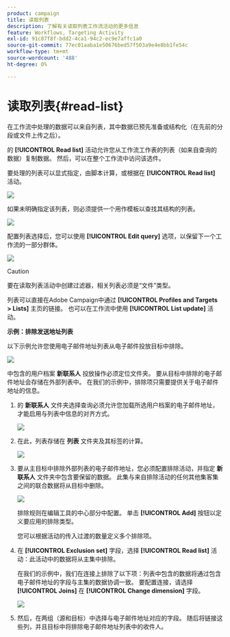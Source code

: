 ```yaml
---
product: campaign
title: 读取列表
description: 了解有关读取列表工作流活动的更多信息
feature: Workflows, Targeting Activity
exl-id: 91c87f8f-bdd2-4ca1-94c2-ec9e7affc1a0
source-git-commit: 77ec01aaba1e50676bed57f503a9e4e8bb1fe54c
workflow-type: tm+mt
source-wordcount: '488'
ht-degree: 0%

---
```


# 读取列表{#read-list}

在工作流中处理的数据可以来自列表，其中数据已预先准备或结构化（在先前的分段或文件上传之后）。

的 **[!UICONTROL Read list]** 活动允许您从工作流工作表的列表（如来自查询的数据）复制数据。 然后，可以在整个工作流中访问该选件。

要处理的列表可以显式指定，由脚本计算，或根据在 **[!UICONTROL Read list]** 活动。

![](assets/list_edit_select_option_01.png)

如果未明确指定该列表，则必须提供一个用作模板以查找其结构的列表。

![](assets/s_advuser_list_template_select.png)

配置列表选择后，您可以使用 **[!UICONTROL Edit query]** 选项，以保留下一个工作流的一部分群体。

![](assets/wf_readlist_1.png)

>[!CAUTION]
>
>要在读取列表活动中创建过滤器，相关列表必须是“文件”类型。

列表可以直接在Adobe Campaign中通过 **[!UICONTROL Profiles and Targets > Lists]** 主页的链接。 也可以在工作流中使用 **[!UICONTROL List update]** 活动。

**示例：排除发送地址列表**

以下示例允许您使用电子邮件地址列表从电子邮件投放目标中排除。

![](assets/s_advuser_list_read_sample_1.png)

中包含的用户档案 **新联系人** 投放操作必须定位文件夹。 要从目标中排除的电子邮件地址会存储在外部列表中。 在我们的示例中，排除项只需要提供关于电子邮件地址的信息。

1. 的 **新联系人** 文件夹选择查询必须允许您加载所选用户档案的电子邮件地址，才能启用与列表中信息的对齐方式。

   ![](assets/s_advuser_list_read_sample_0.png)

1. 在此，列表存储在 **列表** 文件夹及其标签的计算。

   ![](assets/s_advuser_list_read_sample_2.png)

1. 要从主目标中排除外部列表的电子邮件地址，您必须配置排除活动，并指定 **新联系人** 文件夹中包含要保留的数据。 此集与来自排除活动的任何其他集客集之间的联合数据将从目标中删除。

   ![](assets/s_advuser_list_read_sample_3.png)

   排除规则在编辑工具的中心部分中配置。 单击 **[!UICONTROL Add]** 按钮以定义要应用的排除类型。

   您可以根据活动的传入过渡的数量定义多个排除项。

1. 在 **[!UICONTROL Exclusion set]** 字段，选择 **[!UICONTROL Read list]** 活动：此活动中的数据将从主集中排除。

   在我们的示例中，我们在连接上排除了以下项：列表中包含的数据将通过包含电子邮件地址的字段与主集的数据协调一致。 要配置连接，请选择 **[!UICONTROL Joins]** 在 **[!UICONTROL Change dimension]** 字段。

   ![](assets/s_advuser_list_read_sample_4.png)

1. 然后，在两组（源和目标）中选择与电子邮件地址对应的字段。 随后将链接这些列，并且目标中将排除电子邮件地址列表中的收件人。
